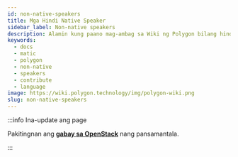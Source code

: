 ```yaml
---
id: non-native-speakers
title: Mga Hindi Native Speaker
sidebar_label: Non-native speakers
description: Alamin kung paano mag-ambag sa Wiki ng Polygon bilang hindi native speaker.
keywords:
  - docs
  - matic
  - polygon
  - non-native
  - speakers
  - contribute
  - language
image: https://wiki.polygon.technology/img/polygon-wiki.png
slug: non-native-speakers
---
```


:::info Ina-update ang page

Pakitingnan ang
**[gabay sa OpenStack](https://docs.openstack.org/doc-contrib-guide/non-native-english-speakers.html)**
nang pansamantala.

:::
